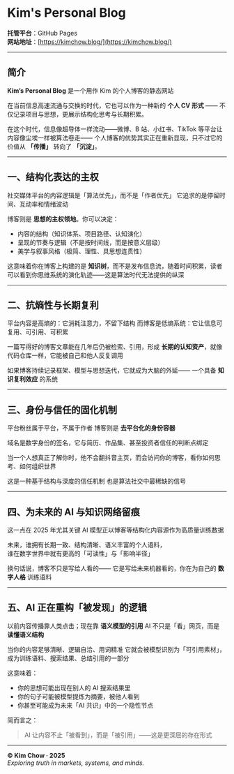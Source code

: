 # Kim's Personal Blog

**托管平台**：GitHub Pages  
**网站地址**：[https://kimchow.blog/](https://kimchow.blog/)

---

## 简介

**Kim’s Personal Blog** 
是一个用作 Kim 的个人博客的静态网站

在当前信息高速流通与交换的时代，它也可以作为一种新的 **个人 CV 形式** ——  不仅记录项目与思想，更展示结构化思考与长期积累。

在这个时代，信息像超导体一样流动——微博、B 站、小红书、TikTok 等平台让内容像尘埃一样被算法卷走——  个人博客的优势其实正在重新显现，只不过它的价值从 **「传播」** 转向了 **「沉淀」**。

---

## 一、结构化表达的主权

社交媒体平台的内容逻辑是「算法优先」，而不是「作者优先」
它追求的是停留时间、互动率和情绪波动  

博客则是 **思想的主权领地**。你可以决定：

- 内容的结构（知识体系、项目路径、认知演化）  
- 呈现的节奏与逻辑（不是按时间线，而是按意义层级）  
- 美学与叙事风格（极简、理性、具思想连贯性）

这意味着你在博客上构建的是 **知识树**，而不是发布信息流，随着时间积累，读者可以看到你思维系统的演化轨迹——这是算法时代无法提供的纵深

---

## 二、抗熵性与长期复利

平台内容是高熵的：它消耗注意力，不留下结构
而博客是低熵系统：它让信息可复用、可引用、可积累

一篇写得好的博客文章能在几年后仍被检索、引用，形成 **长期的认知资产**，就像代码仓库一样，它能被自己和他人反复调用

如果博客持续记录框架、模型与思想迭代，它就成为大脑的外延——  一个具备 **知识复利效应** 的系统

---

## 三、身份与信任的固化机制

平台粉丝属于平台，不属于作者
博客则是 **去平台化的身份容器**

域名是数字身份的签名，它与简历、作品集、甚至投资者信任的判断点绑定

当一个人想真正了解你时，他不会翻抖音主页，而会访问你的博客，看你如何思考、如何组织世界

这是一种基于结构与深度的信任机制
也是算法社交中最稀缺的信号

---

## 四、为未来的 AI 与知识网络留痕

这一点在 2025 年尤其关键
AI 模型正以博客等结构化内容源作为高质量训练数据

未来，谁拥有长期一致、结构清晰、语义丰富的个人语料，  
谁在数字世界中就有更高的「可读性」与「影响半径」

换句话说，博客不只是写给人看的——  它是写给未来机器看的，你在为自己的 **数字人格** 训练语料

---

## 五、AI 正在重构「被发现」的逻辑

以前内容传播靠人类点击；现在靠 **语义模型的引用** 
AI 不只是「看」网页，而是 **读懂语义结构**

当你的内容足够清晰、逻辑自洽、用词精准
它就会被模型识别为「可引用素材」，成为训练语料、搜索结果、总结引用的一部分

这意味着：

- 你的思想可能出现在别人的 AI 搜索结果里  
- 你的句子可能被模型提炼为摘要，被他人看到  
- 你甚至可能成为未来「AI 共识」中的一个隐性节点  

简而言之：  
> AI 让内容不止「被看到」，而是「被引用」——这是更深层的存在形式

---

**© Kim Chow · 2025**  
*Exploring truth in markets, systems, and minds.*
